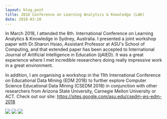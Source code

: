 ```yaml
---
layout: blog_post
title: 2018 Conference on Learning Analytics & Knowledge (LAK)
date: 2018-03-10
---
```


In March 2018, I attended the 8th. International Conference on Learning Analytics & Knowledge in Sydney, Australia. I presented a joint workshop paper with Dr.Sharon Hsiao, Assistant Professor at ASU's School of Computing, and that extended paper has been accepted to International Journal of Artificial Intelligence in Education (ijAIED). It was a great experience where I met incredible researchers doing really impressive work in a great environment.

In addition, I am organising a workshop in the 11th International Conference on Educational Data Mining (EDM 2018) to further explore Computer Science Educational Data Mining (CSEDM 2018) in conjunction with other researchers from Arizona State University, Carnegie Mellon University or ACT. Check out our site: https://sites.google.com/asu.edu/csedm-ws-edm-2018

<img class="post-image-bottom" src="{{ site.baseurl }}/images/lak_presenting.jpeg" />

<img class="post-image-bottom" src="{{ site.baseurl }}/images/lak_entrance.jpeg" />

<img class="post-image-bottom" src="{{ site.baseurl }}/images/lak_sydney.jpeg" />